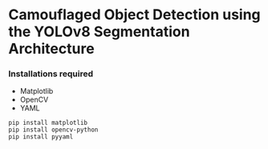 # Camouflaged Object Detection using the YOLOv8 Segmentation Architecture


### Installations required
<ul>
    <li>Matplotlib</li>
    <li>OpenCV</li>
    <li>YAML</li>
</ul>

```
pip install matplotlib
pip install opencv-python
pip install pyyaml
```